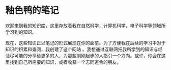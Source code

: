 # 釉色鸭的笔记

欢迎来到我的知识库，这里存放着我在自然科学，计算机科学，电子科学等领域所学习到的知识。

现在，这些知识正以笔记的形式展现在你的面前。为了方便我在后续的学习中对于知识的积累和查阅，我创建了这个网站 。我想通过互联网把我所学到的知识与经验尽可能的分享给更多的人，为那些刚刚起步的人指引一个方向。或许，你会在这里找到自己所需要的知识，或者收获一个志同道合的朋友。
